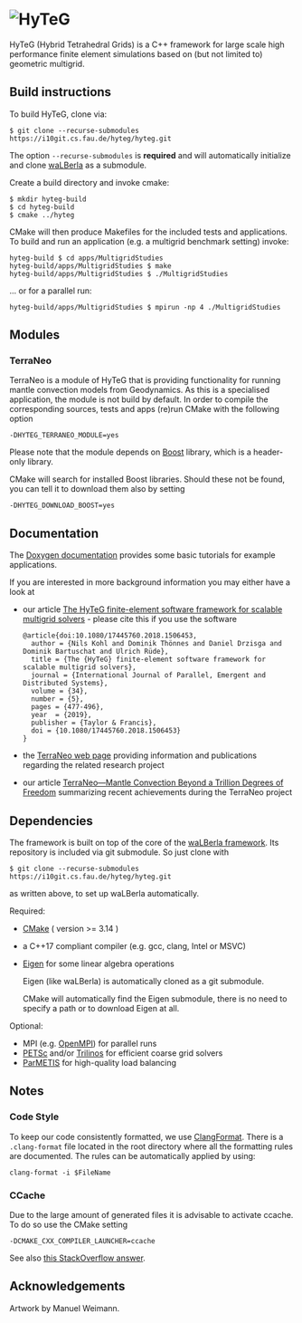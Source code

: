 # ![HyTeG](doc/logos/HYTEG_large.png)

HyTeG (Hybrid Tetrahedral Grids) is a C++ framework for large scale high performance finite element simulations based on
(but not limited to) geometric multigrid.


## Build instructions

To build HyTeG, clone via:

    $ git clone --recurse-submodules https://i10git.cs.fau.de/hyteg/hyteg.git

The option `--recurse-submodules` is **required** and will automatically initialize and clone 
[waLBerla](http://walberla.net "waLBerla homepage") as a submodule.

Create a build directory and invoke cmake:

    $ mkdir hyteg-build 
    $ cd hyteg-build
    $ cmake ../hyteg

CMake will then produce Makefiles for the included tests and applications. To build and run an application (e.g. a 
multigrid benchmark setting) invoke:

    hyteg-build $ cd apps/MultigridStudies
    hyteg-build/apps/MultigridStudies $ make
    hyteg-build/apps/MultigridStudies $ ./MultigridStudies

... or for a parallel run:

    hyteg-build/apps/MultigridStudies $ mpirun -np 4 ./MultigridStudies

## Modules

### TerraNeo

TerraNeo is a module of HyTeG that is providing functionality for running mantle convection models from Geodynamics. As this is a specialised application, the module is not build by default. In order to compile the corresponding sources, tests and apps (re)run CMake with the following option

    -DHYTEG_TERRANEO_MODULE=yes

Please note that the module depends on [Boost](https://www.boost.org/) library, which is a header-only library.

CMake will search for installed Boost libraries. Should these not be found, you can tell it to download them also by setting

    -DHYTEG_DOWNLOAD_BOOST=yes

## Documentation

The [Doxygen documentation](https://hyteg.pages.i10git.cs.fau.de/hyteg/index.html "HyTeG Doxygen") provides some basic 
tutorials for example applications.

If you are interested in more background information you may either have
a look at 

* our article [The HyTeG finite-element software framework for scalable multigrid solvers](https://www.tandfonline.com/doi/abs/10.1080/17445760.2018.1506453) - please cite this if you use the software


  ```
  @article{doi:10.1080/17445760.2018.1506453,
    author = {Nils Kohl and Dominik Thönnes and Daniel Drzisga and Dominik Bartuschat and Ulrich Rüde},
    title = {The {HyTeG} finite-element software framework for scalable multigrid solvers},
    journal = {International Journal of Parallel, Emergent and Distributed Systems},
    volume = {34},
    number = {5},
    pages = {477-496},
    year  = {2019},
    publisher = {Taylor & Francis},
    doi = {10.1080/17445760.2018.1506453}
  }
  ```
  
* the [TerraNeo web page](http://terraneo.fau.de) providing information and publications regarding the related research 
  project
  
* our article [TerraNeo—Mantle Convection Beyond a Trillion Degrees of Freedom](https://doi.org/10.1007/978-3-030-47956-5_19)
  summarizing recent achievements during the TerraNeo project


## Dependencies

The framework is built on top of the core of the [waLBerla framework](http://walberla.net "waLBerla homepage").
Its repository is included via git submodule. So just clone with 

    $ git clone --recurse-submodules https://i10git.cs.fau.de/hyteg/hyteg.git

as written above, to set up waLBerla automatically.

Required:

* [CMake](https://cmake.org/ "CMake homepage") ( version >= 3.14 )
* a C++17 compliant compiler (e.g. gcc, clang, Intel or MSVC)
* [Eigen](http://eigen.tuxfamily.org "Eigen homepage") for some linear algebra operations
  
  Eigen (like waLBerla) is automatically cloned as a git submodule.
  
  CMake will automatically find the Eigen submodule, there is no need to specify a path
  or to download Eigen at all.

Optional:

* MPI (e.g. [OpenMPI](https://www.open-mpi.org/ "OpenMPI homepage")) for parallel runs
* [PETSc](https://www.mcs.anl.gov/petsc/ "PETSc homepage") and/or [Trilinos](https://trilinos.github.io/ "Trilinos homepage") for efficient coarse grid solvers
* [ParMETIS](http://glaros.dtc.umn.edu/gkhome/metis/parmetis/overview "ParMETIS homepage") for high-quality load balancing


## Notes

### Code Style

To keep our code consistently formatted, we use [ClangFormat](https://clang.llvm.org/docs/ClangFormat.html).
There is a `.clang-format` file located in the root directory where all the formatting rules are documented.
The rules can be automatically applied by using:

    clang-format -i $FileName

### CCache

Due to the large amount of generated files it is advisable to activate ccache.
To do so use the CMake setting
    
    -DCMAKE_CXX_COMPILER_LAUNCHER=ccache

See also [this StackOverflow answer](https://stackoverflow.com/a/37828605).

## Acknowledgements

Artwork by Manuel Weimann.
